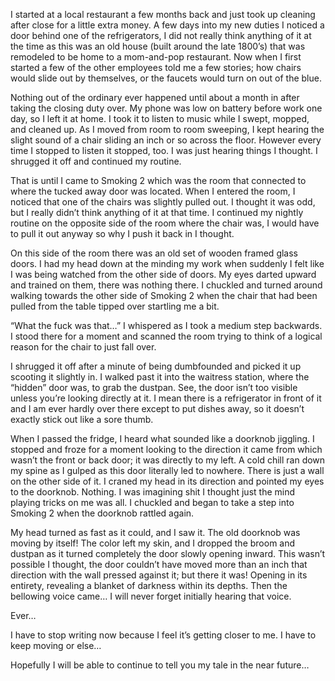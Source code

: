 I started at a local restaurant a few months back and just took up cleaning after close for a little extra money.  A few days into my new duties I noticed a door behind one of the refrigerators, I did not really think anything of it at the time as this was an old house (built around the late 1800’s) that was remodeled to be home to a mom-and-pop restaurant. Now when I first started a few of the other employees told me a few stories; how chairs would slide out by themselves, or the faucets would turn on out of the blue.

Nothing out of the ordinary ever happened until about a month in after taking the closing duty over.  My phone was low on battery before work one day, so I left it at home.  I took it to listen to music while I swept, mopped, and cleaned up. As I moved from room to room sweeping, I kept hearing the slight sound of a chair sliding an inch or so across the floor.  However every time I stopped to listen it stopped, too.  I was just hearing things I thought.  I shrugged it off and continued my routine.

That is until I came to Smoking 2 which was the room that connected to where the tucked away door was located. When I entered the room, I noticed that one of the chairs was slightly pulled out. I thought it was odd, but I really didn’t think anything of it at that time. I continued my nightly routine on the opposite side of the room where the chair was, I would have to pull it out anyway so why I push it back in I thought.

On this side of the room there was an old set of wooden framed glass doors.  I had my head down at the minding my work when suddenly I felt like I was being watched from the other side of doors.  My eyes darted upward and trained on them, there was nothing there.  I chuckled and turned around walking towards the other side of Smoking 2 when the chair that had been pulled from the table tipped over startling me a bit.

“What the fuck was that…” I whispered as I took a medium step backwards. I stood there for a moment and scanned the room trying to think of a logical reason for the chair to just fall over.  

I shrugged it off after a minute of being dumbfounded and picked it up scooting it slightly in.  I walked past it into the waitress station, where the “hidden” door was, to grab the dustpan.  See, the door isn’t too visible unless you’re looking directly at it. I mean there is a refrigerator in front of it and I am ever hardly over there except to put dishes away, so it doesn’t exactly stick out like a sore thumb.

When I passed the fridge, I heard what sounded like a doorknob jiggling. I stopped and froze for a moment looking to the direction it came from which wasn’t the front or back door; it was directly to my left.  A cold chill ran down my spine as I gulped as this door literally led to nowhere. There is just a wall on the other side of it. I craned my head in its direction and pointed my eyes to the doorknob. Nothing.  I was imagining shit I thought just the mind playing tricks on me was all. I chuckled and began to take a step into Smoking 2 when the doorknob rattled again.

My head turned as fast as it could, and I saw it.  The old doorknob was moving by itself! The color left my skin, and I dropped the broom and dustpan as it turned completely the door slowly opening inward. This wasn’t possible I thought, the door couldn’t have moved more than an inch that direction with the wall pressed against it; but there it was! Opening in its entirety, revealing a blanket of darkness within its depths. Then the bellowing voice came… I will never forget initially hearing that voice.

Ever…

I have to stop writing now because I feel it’s getting closer to me.  I have to keep moving or else…

Hopefully I will be able to continue to tell you my tale in the near future…